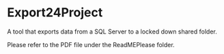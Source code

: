 # Export24Project
A tool that exports data from a SQL Server to a locked down shared folder.

Please refer to the PDF file under the ReadMEPlease folder.
